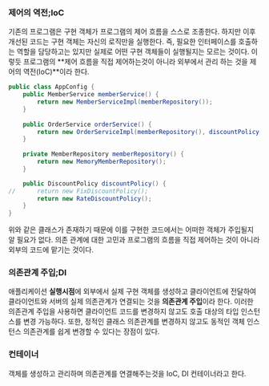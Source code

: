 ### 제어의 역전;IoC

기존의 프로그램은 구현 객체가 프로그램의 제어 흐름을 스스로 조종한다. 하지만 이후 개선된 코드는 구현 객체는 자신의 로직만을 실행한다. 즉, 필요한 인터페이스를 호출하는 역할을 담당하고는 있지만 실제로 어떤 구현 객체들이 실행될지는 모르는 것이다. 이렇듯 프로그램의 **제어 흐름을 직접 제어하는것이 아니라 외부에서 관리 하는 것을 제어의 역전(IoC)**이라 한다.

```java
public class AppConfig {
	public MemberService memberService() {
		return new MemberServiceImpl(memberRepository());
	}
	
	public OrderService orderService() {
		return new OrderServiceImpl(memberRepository(), discountPolicy());
	}
	
	private MemberRepository memberRepository() {
		return new MemoryMemberRepository();
	}

	public DiscountPolicy discountPolicy() {
//		return new FixDiscountPolicy();
		return new RateDiscountPolicy();
	}
}
```
위와 같은 클래스가 존재하기 때문에 이를 구현한 코드에서는 어떠한 객체가 주입될지 알 필요가 없다.
의존 관계에 대한 고민과 프로그램의 흐름을 직접 제어하는 것이 아니라 외부의 코드에 맡기는 것이다.

### 의존관계 주입;DI
애플리케이션 **실행시점**에 외부에서 실제 구현 객체를 생성하고 클라이언트에 전달하여 클라이언트와 서버의 실제 의존관계가 연결되는 것을 **의존관계 주입**이라 한다. 이러한 의존관계 주입을 사용하면 클라이언트 코드를 변경하지 않고도 호출 대상의 타입 인스턴스를 변경 가능하다. 또한, 정적인 클래스 의존관계를 변경하지 않고도 동적인 객체 인스턴스 의존관계를 쉽게 변경할 수 있다는 장점이 있다.

### 컨테이너
객체를 생성하고 관리하며 의존관계를 연결해주는것을 IoC, DI 컨테이너라고 한다.
